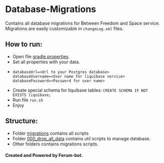 # Database-Migrations

Contains all database migrations for Between Freedom and Space service.
Migrations are easily customizable in `changeLog.xml` files.

## How to run:
* Open file [gradle.properties](./gradle.properties).
* Set all properties with your data.
* ```properties
  databaseUrl=<Url to your Postgres database>
  databaseUsername=<User name for liquibase service>
  databasePassword=<Password for user name>
  ```
* Create special schema for liquibase tables: `CREATE SCHEMA IF NOT EXISTS liquibase;`
* Run file `run.sh`
* Enjoy

## Structure:
* Folder [migrations](./migrations) contains all scripts
* Folder [000_drop_all_data](./migrations/000_util_scripts) contains util scripts to manage database.
* Other folders contains migrations scripts.

#### Created and Powered by Ferum-bot.